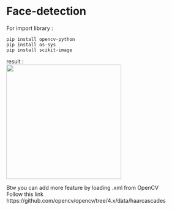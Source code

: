 # Face-detection
<p>For import library :</p>

```
pip install opencv-python
pip install os-sys
pip install scikit-image
```

result : <br><img src="https://cdn.discordapp.com/attachments/799122811691204648/1043859693195513886/image.png" height="300">

<p>Btw you can add more feature by loading .xml from OpenCV<br>
Follow this link https://github.com/opencv/opencv/tree/4.x/data/haarcascades</p>
